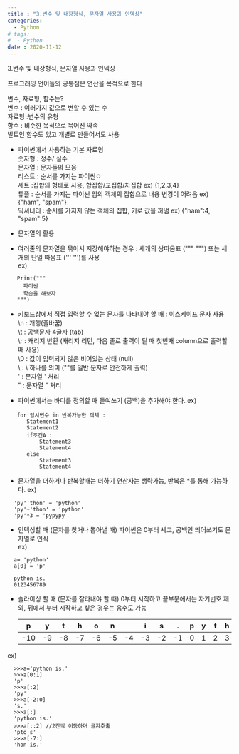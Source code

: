 ```yaml
---
title : "3.변수 및 내장형식, 문자열 사용과 인덱싱"
categories:
  - Python
# tags:
#  - Python
date : 2020-11-12
---
```


3.변수 및 내장형식, 문자열 사용과 인덱싱

프로그래밍 언어들의 공통점은 연산을 목적으로 한다

변수, 자료형, 함수는?   
변수 : 여러가지 값으로 변할 수 있는 수   
자료형 :변수의 유형   
함수 : 비슷한 목적으로 묶어진 약속   
  빌트인 함수도 있고 개별로 만들어서도 사용   
    
* 파이썬에서 사용하는 기본 자료형    
 숫자형 : 정수/ 실수    
 문자열 : 문자들의 모음   
 리스트 : 순서를 가지는 파이썬ㅇ   
 세트 :집합의 형태로 사용, 합집합/교집합/차집합  ex) {1,2,3,4}   
 튜플 : 순서를 가지는 파이썬 임의 객체의 집합으로 내용 변경이 어려움 ex) {"ham", "spam"}    
 딕셔너리 : 순서를 가지지 않는 객체의 집합, 키로 값을 꺼냄 ex) {"ham":4, "spam":5}   
   
* 문자열의 활용      
- 여러줄의 문자열을 묶어서 저장해야하는 경우 : 세개의 쌍따옴표 (""" """) 또는 세개의 단일 따옴표 (''' ''')를 사용       
   ex)   
```
   Print("""
     파이썬 
     학습을 해보자
   """)
```   
- 키보드상에서 직접 입력할 수 없는 문자를 나타내야 할 때 : 이스케이프 문자 사용    
   \n : 개행(줄바꿈)   
   \t : 공백문자 4글자 (tab)   
   \r : 캐리지 반환 (캐리지 리턴, 다음 줄로 출력이 될 때 첫번째 column으로 출력할 때 사용)   
   \0 : 값이 입력되지 않은 비어있는 상태 (null)   
   \\ : \ 하나를 의미 ("\"를 일반 문자로 안전하게 출력)   
   \' : 문자열 ' 처리    
   \" : 문자열 " 처리   
   
- 파이썬에서는 바디를 정의할 때 들여쓰기 (공백)을 추가해야 한다. 
 ex) 
```
   for 임시변수 in 반복가능한 객체 : 
      Statement1
      Statement2
      if조건A : 
          Statement3
          Statement4
      else
          Statement3
          Statement4
````  

- 문자열을 더하거나 반복할때는 더하기 연산자는 생략가능, 반복은 *를 통해 가능하다.
 ex) 
```
  'py''thon' = 'python'
  'py'+'thon' = 'python'
  'py'*3 = 'pypypy
```
  
- 인덱싱할 때 (문자를 찾거나 뽑아낼 때) 파이썬은 0부터 세고, 공백인 띄어쓰기도 문자열로 인식  
 ex) 
```
  a= 'python'
  a[0] = 'p'
  
  python is.
  0123456789
```
  
- 슬라이싱 할 때 (문자를 잘라내야 할 때) 0부터 시작하고 끝부분에서는 자기번호 제외, 뒤에서 부터 시작하고 싶은 경우는 음수도 가능   
  
   | p | y | t | h | o | n |   | i | s | . | p | y | t | h | o | n |   | i | s | . |
   |:---:|:---:|:---:|:---:|:---:|:---:|:---:|:---:|:---:|:---:|:---:|:---:|:---:|:---:|:---:|:---:|:---:|:---:|:---:|:---:|
   | -10 | -9 | -8 | -7 | -6 | -5 | -4 | -3 | -2 | -1 | 0 | 1 | 2 | 3 | 4 | 5 | 6 | 7 | 8 | 9 |

 ex)
``` 
  >>>a='python is.'
  >>>a[0:1]
  'p'
  >>>a[:2]
  'py'
  >>>a[-2:0]
  's.'
  >>>a[:]
  'python is.'
  >>>a[::2] //2칸씩 이동하며 글자추출
  'pto s'
  >>>a[-7:]
  'hon is.'
 ```


